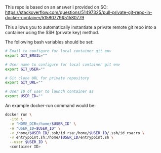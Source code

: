This repo is based on an answer i provided on SO: https://stackoverflow.com/questions/51497325/pull-private-git-repo-in-docker-container/51580779#51580779

This allows you to automatically instantiate a private remote git repo into a container using the SSH (private key) method.

The following bash variables should be set:
```bash
# Email to configure for local container git env
export GIT_EMAIL=""

# User name to configure for local container git env
export GIT_USER=""

# Git clone URL for private repository
export GIT_URL=""

# User ID of user to launch container as
export USER_ID=""
```

An example docker-run command would be:
```bash
docker run \
  -itd \
  -e "HOME_DIR=/home/$USER_ID" \
  -e "USER_ID=$USER_ID" \
  -v /home/$USER_ID/.ssh/id_rsa:/home/$USER_ID/.ssh/id_rsa:ro \
  -v entrypoint.sh:/home/$USER_ID/entrypoint.sh \
  --user $USER_ID \
  <container ID>
```
